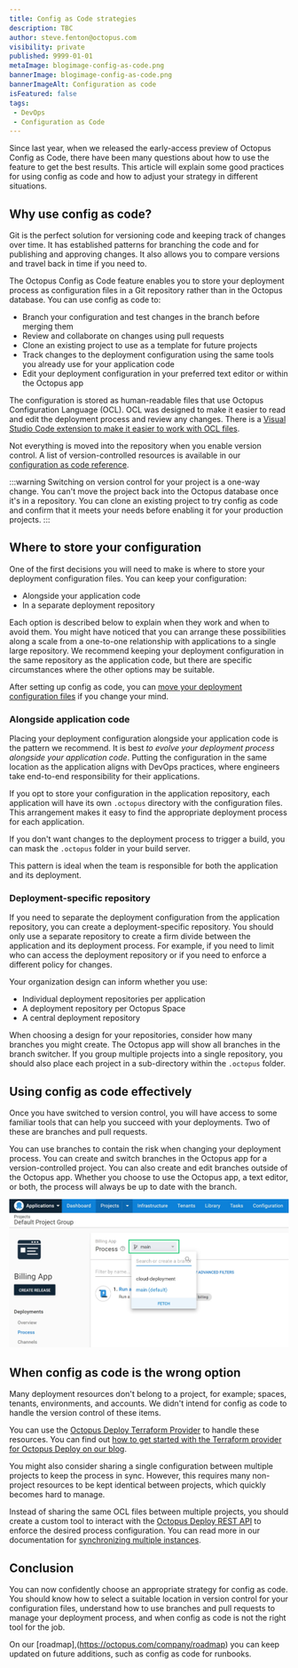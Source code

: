 ```yaml
---
title: Config as Code strategies
description: TBC
author: steve.fenton@octopus.com
visibility: private
published: 9999-01-01
metaImage: blogimage-config-as-code.png
bannerImage: blogimage-config-as-code.png
bannerImageAlt: Configuration as code
isFeatured: false
tags:
 - DevOps
 - Configuration as Code 
---
```


Since last year, when we released the early-access preview of Octopus Config as Code, there have been many questions about how to use the feature to get the best results. This article will explain some good practices for using config as code and how to adjust your strategy in different situations.

## Why use config as code?

Git is the perfect solution for versioning code and keeping track of changes over time. It has established patterns for branching the code and for publishing and approving changes. It also allows you to compare versions and travel back in time if you need to.

The Octopus Config as Code feature enables you to store your deployment process as configuration files in a Git repository rather than in the Octopus database. You can use config as code to:

- Branch your configuration and test changes in the branch before merging them
- Review and collaborate on changes using pull requests
- Clone an existing project to use as a template for future projects
- Track changes to the deployment configuration using the same tools you already use for your application code
- Edit your deployment configuration in your preferred text editor or within the Octopus app

The configuration is stored as human-readable files that use Octopus Configuration Language (OCL). OCL was designed to make it easier to read and edit the deployment process and review any changes. There is a [Visual Studio Code extension to make it easier to work with OCL files](https://marketplace.visualstudio.com/items?itemName=octopusdeploy.vscode-octopusdeploy).

Not everything is moved into the repository when you enable version control. A list of version-controlled resources is available in our [configuration as code reference](https://octopus.com/docs/projects/version-control/config-as-code-reference).

:::warning
Switching on version control for your project is a one-way change. You can't move the project back into the Octopus database once it's in a repository. You can clone an existing project to try config as code and confirm that it meets your needs before enabling it for your production projects.
:::

## Where to store your configuration

One of the first decisions you will need to make is where to store your deployment configuration files. You can keep your configuration:

- Alongside your application code
- In a separate deployment repository

Each option is described below to explain when they work and when to avoid them. You might have noticed that you can arrange these possibilities along a scale from a one-to-one relationship with applications to a single large repository. We recommend keeping your deployment configuration in the same repository as the application code, but there are specific circumstances where the other options may be suitable.

After setting up config as code, you can [move your deployment configuration files](https://octopus.com/docs/projects/version-control/moving-version-control) if you change your mind.

### Alongside application code

Placing your deployment configuration alongside your application code is the pattern we recommend. It is best  _to evolve your deployment process alongside your application code_. Putting the configuration in the same location as the application aligns with DevOps practices, where engineers take end-to-end responsibility for their applications.

If you opt to store your configuration in the application repository, each application will have its own `.octopus` directory with the configuration files. This arrangement makes it easy to find the appropriate deployment process for each application.

If you don't want changes to the deployment process to trigger a build, you can mask the `.octopus` folder in your build server.

This pattern is ideal when the team is responsible for both the application and its deployment.

### Deployment-specific repository

If you need to separate the deployment configuration from the application repository, you can create a deployment-specific repository. You should only use a separate repository to create a firm divide between the application and its deployment process. For example, if you need to limit who can access the deployment repository or if you need to enforce a different policy for changes.

Your organization design can inform whether you use:

- Individual deployment repositories per application
- A deployment repository per Octopus Space
- A central deployment repository

When choosing a design for your repositories, consider how many branches you might create. The Octopus app will show all branches in the branch switcher. If you group multiple projects into a single repository, you should also place each project in a sub-directory within the `.octopus` folder.

## Using config as code effectively

Once you have switched to version control, you will have access to some familiar tools that can help you succeed with your deployments. Two of these are branches and pull requests.

You can use branches to contain the risk when changing your deployment process. You can create and switch branches in the Octopus app for a version-controlled project. You can also create and edit branches outside of the Octopus app. Whether you choose to use the Octopus app, a text editor, or both, the process will always be up to date with the branch.

![The branch switcher in Octopus Deploy](branch-switcher.jpg)

## When config as code is the wrong option

Many deployment resources don't belong to a project, for example; spaces, tenants, environments, and accounts. We didn't intend for config as code to handle the version control of these items.

You can use the [Octopus Deploy Terraform Provider](https://registry.terraform.io/providers/OctopusDeployLabs/octopusdeploy/latest/docs) to handle these resources. You can find out [how to get started with the Terraform provider for Octopus Deploy on our blog](https://octopus.com/blog/octopusdeploy-terraform-provider).

You might also consider sharing a single configuration between multiple projects to keep the process in sync. However, this requires many non-project resources to be kept identical between projects, which quickly becomes hard to manage.

Instead of sharing the same OCL files between multiple projects, you should create a custom tool to interact with the [Octopus Deploy REST API](https://octopus.com/docs/octopus-rest-api) to enforce the desired process configuration. You can read more in our documentation for [synchronizing multiple instances](https://octopus.com/docs/administration/sync-instances).

## Conclusion

You can now confidently choose an appropriate strategy for config as code. You should know how to select a suitable location in version control for your configuration files, understand how to use branches and pull requests to manage your deployment process, and when config as code is not the right tool for the job.

On our [roadmap],(https://octopus.com/company/roadmap) you can keep updated on future additions, such as config as code for runbooks.